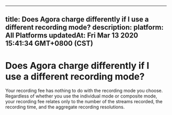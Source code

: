 
---
title: Does Agora charge differently if I use a different recording mode?
description: 
platform: All Platforms
updatedAt: Fri Mar 13 2020 15:41:34 GMT+0800 (CST)
---
# Does Agora charge differently if I use a different recording mode?
Your recording fee has nothing to do with the recording mode you choose. Regardless of whether you use the individual mode or composite mode, your recording fee relates only to the number of the streams recorded, the recording time, and the aggregate recording resolutions. 

